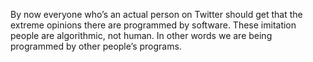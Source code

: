 By now everyone who’s an actual person on Twitter should get that the extreme opinions there are programmed by software. These imitation people are algorithmic, not human. In other words we are being programmed by other people’s programs.
